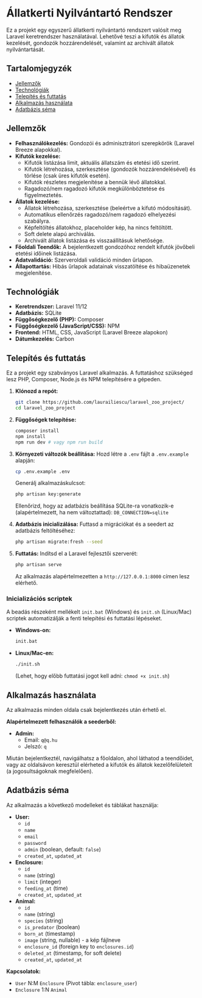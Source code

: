 # Állatkerti Nyilvántartó Rendszer

Ez a projekt egy egyszerű állatkerti nyilvántartó rendszert valósít meg Laravel keretrendszer használatával. Lehetővé teszi a kifutók és állatok kezelését, gondozók hozzárendelését, valamint az archivált állatok nyilvántartását.

## Tartalomjegyzék

  * [Jellemzők](#jellemzők)
  * [Technológiák](#technológiák)
  * [Telepítés és futtatás](#telepítés-és-futtatás)
  * [Alkalmazás használata](#alkalmazás-használata)
  * [Adatbázis séma](#adatbázis-séma)

## Jellemzők

  * **Felhasználókezelés:** Gondozói és adminisztrátori szerepkörök (Laravel Breeze alapokkal).
  * **Kifutók kezelése:**
      * Kifutók listázása limit, aktuális állatszám és etetési idő szerint.
      * Kifutók létrehozása, szerkesztése (gondozók hozzárendelésével) és törlése (csak üres kifutók esetén).
      * Kifutók részletes megjelenítése a bennük lévő állatokkal.
      * Ragadozó/nem ragadozó kifutók megkülönböztetése és figyelmeztetés.
  * **Állatok kezelése:**
      * Állatok létrehozása, szerkesztése (beleértve a kifutó módosítását).
      * Automatikus ellenőrzés ragadozó/nem ragadozó elhelyezési szabályra.
      * Képfeltöltés állatokhoz, placeholder kép, ha nincs feltöltött.
      * Soft delete alapú archiválás.
      * Archivált állatok listázása és visszaállításuk lehetősége.
  * **Főoldali Teendők:** A bejelentkezett gondozóhoz rendelt kifutók jövőbeli etetési időinek listázása.
  * **Adatvalidáció:** Szerveroldali validáció minden űrlapon.
  * **Állapottartás:** Hibás űrlapok adatainak visszatöltése és hibaüzenetek megjelenítése.

## Technológiák

  * **Keretrendszer:** Laravel 11/12
  * **Adatbázis:** SQLite
  * **Függőségkezelő (PHP):** Composer
  * **Függőségkezelő (JavaScript/CSS):** NPM
  * **Frontend:** HTML, CSS, JavaScript (Laravel Breeze alapokon)
  * **Dátumkezelés:** Carbon

## Telepítés és futtatás

Ez a projekt egy szabványos Laravel alkalmazás. A futtatáshoz szükséged lesz PHP, Composer, Node.js és NPM telepítésére a gépeden.

1.  **Klónozd a repót:**

    ```bash
    git clone https://github.com/laurailiescu/laravel_zoo_project/
    cd laravel_zoo_project
    ```

2.  **Függőségek telepítése:**

    ```bash
    composer install
    npm install
    npm run dev # vagy npm run build
    ```

3.  **Környezeti változók beállítása:**
    Hozd létre a `.env` fájlt a `.env.example` alapján:

    ```bash
    cp .env.example .env
    ```

    Generálj alkalmazáskulcsot:

    ```bash
    php artisan key:generate
    ```

    Ellenőrizd, hogy az adatbázis beállítása SQLite-ra vonatkozik-e (alapértelmezett, ha nem változtattad):
    `DB_CONNECTION=sqlite`

4.  **Adatbázis inicializálása:**
    Futtasd a migrációkat és a seedert az adatbázis feltöltéséhez:

    ```bash
    php artisan migrate:fresh --seed
    ```

5.  **Futtatás:**
    Indítsd el a Laravel fejlesztői szerverét:

    ```bash
    php artisan serve
    ```

    Az alkalmazás alapértelmezetten a `http://127.0.0.1:8000` címen lesz elérhető.

### Inicializációs scriptek

A beadás részeként mellékelt `init.bat` (Windows) és `init.sh` (Linux/Mac) scriptek automatizálják a fenti telepítési és futtatási lépéseket.

  * **Windows-on:**
    ```bash
    init.bat
    ```
  * **Linux/Mac-en:**
    ```bash
    ./init.sh
    ```
    (Lehet, hogy előbb futtatási jogot kell adni: `chmod +x init.sh`)

## Alkalmazás használata

Az alkalmazás minden oldala csak bejelentkezés után érhető el.

**Alapértelmezett felhasználók a seederből:**

  * **Admin:**
      * Email: `q@q.hu`
      * Jelszó: `q`

Miután bejelentkeztél, navigálhatsz a főoldalon, ahol láthatod a teendőidet, vagy az oldalsávon keresztül elérheted a kifutók és állatok kezelőfelületeit (a jogosultságoknak megfelelően).

## Adatbázis séma

Az alkalmazás a következő modelleket és táblákat használja:

  * **User:**
      * `id`
      * `name`
      * `email`
      * `password`
      * `admin` (boolean, default: `false`)
      * `created_at`, `updated_at`
  * **Enclosure:**
      * `id`
      * `name` (string)
      * `limit` (integer)
      * `feeding_at` (time)
      * `created_at`, `updated_at`
  * **Animal:**
      * `id`
      * `name` (string)
      * `species` (string)
      * `is_predator` (boolean)
      * `born_at` (timestamp)
      * `image` (string, nullable) - a kép fájlneve
      * `enclosure_id` (foreign key to `enclosures.id`)
      * `deleted_at` (timestamp, for soft delete)
      * `created_at`, `updated_at`

**Kapcsolatok:**

  * `User` N:M `Enclosure` (Pivot tábla: `enclosure_user`)
  * `Enclosure` 1:N `Animal`

